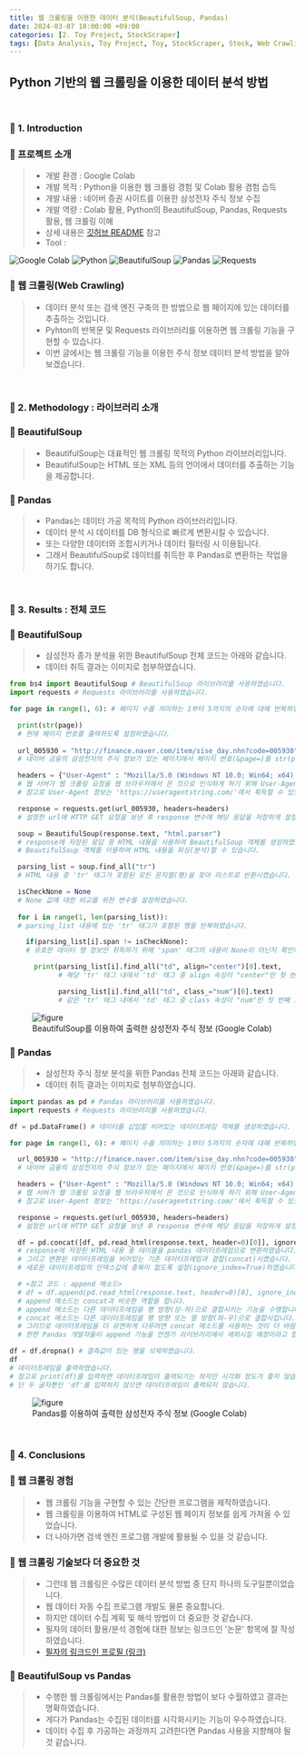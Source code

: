 ```yaml
---
title: 웹 크롤링을 이용한 데이터 분석(BeautifulSoup, Pandas)
date: 2024-03-07 18:00:00 +09:00
categories: [2. Toy Project, StockScraper]
tags: [Data Analysis, Toy Project, Toy, StockScraper, Stock, Web Crawling]
---
```


<!-- 2024-03-01 글 작성 시작; 2024-03-02 페이지 호출 완료 -->
<h2>Python 기반의 웹 크롤링을 이용한 데이터 분석 방법</h2>

<br>

### 🔔 1. Introduction
### 📌 프로젝트 소개
> - 개발 환경 : Google Colab
> - 개발 목적 : Python을 이용한 웹 크롤링 경험 및 Colab 활용 겸험 습득
> - 개발 내용 : 네이버 증권 사이트를 이용한 삼성전자 주식 정보 수집
> - 개발 역량 : Colab 활용, Python의 BeautifulSoup, Pandas, Requests 활용, 웹 크롤링 이해
> - 상세 내용은 <a href="https://github.com/Kim-src/StockScraper">깃허브 README</a> 참고
> - Tool :  
<img alt="Google Colab" src="https://img.shields.io/badge/-Google_Colab-F9AB00?style=flat-square&logo=google-colab&logoColor=white" />
<img alt="Python" src="https://img.shields.io/badge/-Python-3776AB?style=flat-square&logo=python&logoColor=white" />
<img alt="BeautifulSoup" src="https://img.shields.io/badge/BeautifulSoup-2ca02c.svg?style=flat-square&logo=python&logoColor=white" />
<img alt="Pandas" src="https://img.shields.io/badge/Pandas-white.svg?style=flat-square&logo=pandas&logoColor=black" />
<img alt="Requests" src="https://img.shields.io/badge/Requests-2CA5E0.svg?style=flat-square&logo=python&logoColor=white" />

### 📌 웹 크롤링(Web Crawling)
> - 데이터 분석 또는 검색 엔진 구축의 한 방법으로 웹 페이지에 있는 데이터를 추출하는 것입니다.
> - Pyhton의 반복문 및 Requests 라이브러리를 이용하면 웹 크롤링 기능을 구현할 수 있습니다.
> - 이번 글에서는 웹 크롤링 기능을 이용한 주식 정보 데이터 분석 방법을 알아보겠습니다.

<br>

### 🔔 2. Methodology : 라이브러리 소개
### 📌 BeautifulSoup
> - BeautifulSoup는 대표적인 웹 크롤링 목적의 Python 라이브러리입니다.
> - BeautifulSoup는 HTML 또는 XML 등의 언어에서 데이터를 추출하는 기능을 제공합니다.

### 📌 Pandas
> - Pandas는 데이터 가공 목적의 Python 라이브러리입니다.
> - 데이터 분석 시 데이터를 DB 형식으로 빠르게 변환시킬 수 있습니다.
> - 또는 다양한 데이터와 조합시키거나 데이터 필터링 시 이용됩니다.
> - 그래서 BeautifulSoup로 데이터를 취득한 후 Pandas로 변환하는 작업을 하기도 합니다.

<br>

### 🔔 3. Results : 전체 코드
### 📌 BeautifulSoup
> - 삼성전자 종가 분석을 위한 BeautifulSoup 전체 코드는 아래와 같습니다.  
> - 데이터 취득 결과는 이미지로 첨부하였습니다.

``` python
from bs4 import BeautifulSoup # BeautifulSoup 라이브러리를 사용하였습니다.
import requests # Requests 라이브러리를 사용하였습니다.

for page in range(1, 6): # 페이지 수를 의미하는 1부터 5까지의 숫자에 대해 반복하였습니다.

  print(str(page))
  # 현재 페이지 번호를 출력하도록 설정하였습니다.
  
  url_005930 = "http://finance.naver.com/item/sise_day.nhn?code=005930" + "&page=" + str(page)
  # 네이버 금융의 삼성전자의 주식 정보가 있는 페이지에서 페이지 번호(&page=)를 str(page) 파라미터로 추가하였습니다.

  headers = {"User-Agent" : "Mozilla/5.0 (Windows NT 10.0; Win64; x64) AppleWebKit/537.36 (KHTML, like Gecko) Chrome/120.0.0.0 Safari/537.36"}
  # 웹 서버가 웹 크롤링 요청을 웹 브라우저에서 온 것으로 인식하게 하기 위해 User-Agent 헤더 정보를 작성하였습니다.
  # 참고로 User-Agent 정보는 'https://useragentstring.com/'에서 획득할 수 있으며 이는 사용자의 웹 환경 등의 정보입니다.

  response = requests.get(url_005930, headers=headers)
  # 설정한 url에 HTTP GET 요청을 보낸 후 response 변수에 해당 응답을 저장하게 설정하였습니다.

  soup = BeautifulSoup(response.text, "html.parser")
  # response에 저장된 응답 중 HTML 내용을 사용하여 BeautifulSoup 객체를 생성하였습니다.
  # BeautifulSoup 객체를 이용하여 HTML 내용을 파싱(분석)할 수 있습니다.

  parsing_list = soup.find_all("tr")
  # HTML 내용 중 'tr' 태그가 포함된 모든 문자열(행)을 찾아 리스트로 반환시켰습니다.

  isCheckNone = None
  # None 값에 대한 비교를 위한 변수를 설정하였습니다.
  
  for i in range(1, len(parsing_list)):
  # parsing_list 내용에 있는 'tr' 태그가 포함된 행을 반복하였습니다.

    if(parsing_list[i].span != isCheckNone):
    # 유효한 데이터 행 정보만 취득하기 위해 'span' 태그의 내용이 None이 아닌지 확인하였습니다.

      print(parsing_list[i].find_all("td", align="center")[0].text,
            # 해당 'tr' 태그 내에서 'td' 태그 중 align 속성이 "center"인 첫 번째 요소([0])의 텍스트(날짜)를 출력합니다.

            parsing_list[i].find_all("td", class_="num")[0].text)
            # 같은 'tr' 태그 내에서 'td' 태그 중 class 속성이 "num"인 첫 번째 요소([0])의 텍스트(주식 종가)를 출력합니다.
```

<figure>
    <img src="https://github.com/Kim-src/Images/assets/150884526/c997eb5f-dd54-4b0c-9bce-69d2137f5296" class="img" alt="figure">
    <figcaption>BeautifulSoup를 이용하여 출력한 삼성전자 주식 정보 (Google Colab)</figcaption>
</figure>

### 📌 Pandas
> - 삼성전자 주식 정보 분석을 위한 Pandas 전체 코드는 아래와 같습니다.  
> - 데이터 취득 결과는 이미지로 첨부하였습니다.

``` python
import pandas as pd # Pandas 라이브러리를 사용하였습니다.
import requests # Requests 라이브러리를 사용하였습니다.

df = pd.DataFrame() # 데이터를 삽입할 비어있는 데이터프레임 객체를 생성하였습니다.

for page in range(1, 6): # 페이지 수를 의미하는 1부터 5까지의 숫자에 대해 반복하였습니다.

  url_005930 = "http://finance.naver.com/item/sise_day.nhn?code=005930" + "&page=" + str(page)
  # 네이버 금융의 삼성전자의 주식 정보가 있는 페이지에서 페이지 번호(&page=)를 str(page) 파라미터로 추가하였습니다.

  headers = {"User-Agent" : "Mozilla/5.0 (Windows NT 10.0; Win64; x64) AppleWebKit/537.36 (KHTML, like Gecko) Chrome/120.0.0.0 Safari/537.36"}
  # 웹 서버가 웹 크롤링 요청을 웹 브라우저에서 온 것으로 인식하게 하기 위해 User-Agent 헤더 정보를 작성하였습니다.
  # 참고로 User-Agent 정보는 'https://useragentstring.com/'에서 획득할 수 있으며 이는 사용자의 웹 환경 등의 정보입니다.

  response = requests.get(url_005930, headers=headers)
  # 설정한 url에 HTTP GET 요청을 보낸 후 response 변수에 해당 응답을 저장하게 설정하였습니다.

  df = pd.concat([df, pd.read_html(response.text, header=0)[0]], ignore_index=True)
  # response에 저장된 HTML 내용 중 테이블을 pandas 데이터프레임으로 변환하였습니다.
  # 그리고 변환된 데이터프레임을 비어있는 기존 데이터프레임과 결합(concat)시켰습니다.
  # 새로운 데이터프레임의 인덱스값에 중복이 없도록 설정(ignore_index=True)하였습니다.

  # <참고 코드 : append 메소드>
  # df = df.append(pd.read_html(response.text, header=0)[0], ignore_index=True)
  # append 메소드는 concat과 비슷한 역할을 합니다.
  # append 메소드는 다른 데이터프레임을 행 방향(상-하)으로 결합시키는 기능을 수행합니다.
  # concat 메소드는 다른 데이터프레임을 행 방향 또는 열 방향(좌-우)으로 결합시킵니다.
  # 그러므로 데이터프레임을 더 유연하게 다루려면 concat 메소드를 사용하는 것이 더 바람직합니다.
  # 한편 Pandas 개발자들이 append 기능을 언젠가 라이브러리에서 제외시킬 예정이라고 합니다.

df = df.dropna() # 결측값이 있는 행을 삭제하였습니다.
df
# 데이터프레임을 출력하였습니다.
# 참고로 print(df)를 입력하면 데이터프레임이 출력되기는 하지만 시각화 정도가 좋지 않습니다.
# 단 두 글자뿐인 'df'를 입력하지 않으면 데이터프레임이 출력되지 않습니다.
```

<figure>
    <img src="https://github.com/Kim-src/Images/assets/150884526/0be486fe-3c75-44b4-b471-efdfb7baf5ae" class="img" alt="figure">
    <figcaption>Pandas를 이용하여 출력한 삼성전자 주식 정보 (Google Colab)</figcaption>
</figure>

<br>

### 🔔 4. Conclusions
### 📌 웹 크롤링 경험
> - 웹 크롤링 기능을 구현할 수 있는 간단한 프로그램을 제작하였습니다.
> - 웹 크롤링을 이용하여 HTML로 구성된 웹 페이지 정보를 쉽게 가져올 수 있었습니다.
> - 더 나아가면 검색 엔진 프로그램 개발에 활용될 수 있을 것 같습니다.

### 📌 웹 크롤링 기술보다 더 중요한 것
> - 그런데 웹 크롤링은 수많은 데이터 분석 방법 중 단지 하나의 도구일뿐이었습니다.
> - 웹 데이터 자동 수집 프로그램 개발도 물론 중요합니다.
> - 하지만 데이터 수집 계획 및 해석 방법이 더 중요한 것 같습니다.
> - 필자의 데이터 활용/분석 경험에 대한 정보는 링크드인 '논문' 항목에 잘 작성하였습니다.
> - <a href="https://www.linkedin.com/in/chang-seong-kim-7826142a0/">필자의 링크드인 프로필 (링크)</a>

### 📌 BeautifulSoup vs Pandas
> - 수행한 웹 크롤링에서는 Pandas를 활용한 방법이 보다 수월하였고 결과는 명확하였습니다.
> - 게다가 Pandas는 수집된 데이터를 시각화시키는 기능이 우수하였습니다.
> - 데이터 수집 후 가공하는 과정까지 고려한다면 Pandas 사용을 지향해야 될 것 같습니다.

<br>
<br>
<br>
